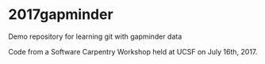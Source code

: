 # 2017gapminder
Demo repository for learning git with gapminder data

Code from a Software Carpentry Workshop held at UCSF on July 16th, 2017.
